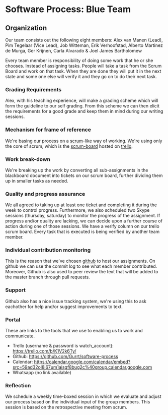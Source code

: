 # Software Process: Blue Team

## Organization
Our team consists out the following eight members:
Alex van Manen (Lead),
Pim Tegelaar (Vice Lead),
Job Witteman,
Erik Verhoofstad,
Alberto Martinez de Murga,
Ger Krijnen,
Carla Alvarado &
Joel James Bartholomew

Every team member is responsibility of doing some work that he or she chooses. Instead of assigning tasks. People will take a task from the Scrum Board and work on that task. When they are done they will put it in the next state and some one else will verify it and they go on to do their next task.


### Grading Requirements
Alex, with his teaching experience, will make a grading scheme which will form the guideline to our self grading.
From this scheme we can then elicit the requirements for a good grade and keep them in mind during our writing sessions.

### Mechanism for frame of reference
We're basing our process on a [scrum](http://www.scrumguides.org/scrum-guide.html)-like way of working.
We're using only the core of scrum, which is the [scrum-board](https://www.mountaingoatsoftware.com/agile/scrum/task-boards) hosted on [trello](https://trello.com).

### Work break-down
We're breaking up the work by converting all sub-assignments in the blackboard document into tickets on our scrum board, further dividing them up in smaller tasks as needed.

### Quality and progress assurance
We all agreed to taking up at least one ticket and completing it during the week to control progress.
Furthermore, we also scheduled two Skype sessions (thursday, saturday) to monitor the progress of the assignment.
If progress and/or quality are lacking, we can decide upon a further course of action during one of those sessions. We have a verify column on our trello scrum board. Every task that is executed is being verified by another team member.

### Individual contribution monitoring
This is the reason that we've chosen [github](https://github.com) to host our assignments.
On github we can use the commit log to see what each member contributed.
Moreover, Github is also used to peer review the text that will be added to the master branch through pull requests.

### Support
Github also has a nice issue tracking system, we're using this to ask eachother for help and/or suggest improvements to text.

### Portal
These are links to the tools that we use to enabling us to work and communicate. 
 * Trello (username & password is watch_account): https://trello.com/b/K1V2k6Ty/     
 * Github: https://github.com/Gurrt/software-process
 * Calendar: https://calendar.google.com/calendar/embed?src=59ad32ol8i67um1aisgf8bug2c%40group.calendar.google.com
 * Whatsapp (no link available)

### Reflection
We schedule a weekly time-boxed session in which we evaluate and adjust our process based on the individual input of the group members. This session is based on the retrospective meeting from scrum. 


